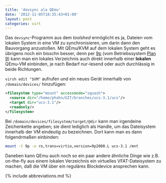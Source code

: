 ```yaml
---
title: 'devsync ala QEmu'
date: '2012-11-05T18:35:43+01:00'
layout: post
categories: virt
---
```


Das `devsync`-Programm aus dem *toolshed* ermöglicht es ja, Dateien vom lokalen System in eine VM zu synchronisieren, um darin dann den Bauvorgang anzustoßen.
Mit QEmu/KVM auf dem lokalen System geht es übrigens noch ein bisschn besser, denn per [9p](http://wiki.qemu.org/Documentation/9psetup) (vom Betriebssystem [Plan 9](http://de.wikipedia.org/wiki/Plan_9_%28Betriebssystem%29)) kann man ein lokales Verzeichnis auch direkt innerhalb einer **lokalen** QEmu-VM einbinden, je nach Bedarf nur-lesend oder auch durchlässig in beide Richtungen.

`virsh edit "$VM"` aufrufen und ein neues Gerät innerhalb von `/domain/devices/` hinzufügen:

```xml
<filesystem type="mount" accessmode="squash">
  <source dir="/home/phahn/GIT/branches/ucs-3.1/ucs"/>
  <target dir="ucs-3.1"/>
  <readonly/>
</filesystem>
```

Bei `/domain/devices/filesystem/target/@dir` kann man irgendeine Zeichenkette angeben;
sie dient lediglich als Handle, um das Dateisystem innerhalb der VM eindeutig zu bezeichnen.
Dort kann man es dann folgendrmaßen einbinden:

```bash
mount -t 9p -o ro,trans=virtio,version=9p2000.L ucs-3.1 /mnt
```

Daneben kann QEmu auch noch so ein paar andere ähnliche Dinge wie z.B. on-the-fly aus einem lokalen Verzeichnis ein virtuelles VFAT-Dateisystem zu machen, daß die VM über ein reguläres Blockdevice ansprechen kann.

{% include abbreviations.md %}
